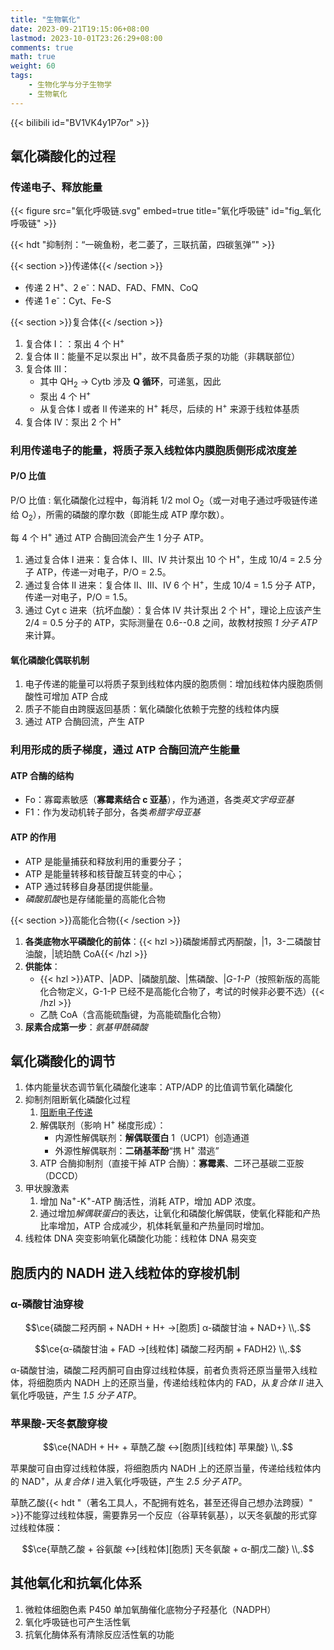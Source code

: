 ```yaml
---
title: "生物氧化"
date: 2023-09-21T19:15:06+08:00
lastmod: 2023-10-01T23:26:29+08:00
comments: true
math: true
weight: 60
tags:
    - 生物化学与分子生物学
    - 生物氧化
---
```


{{< bilibili id="BV1VK4y1P7or" >}}

## 氧化磷酸化的过程

### 传递电子、释放能量

{{< figure src="氧化呼吸链.svg" embed=true title="氧化呼吸链" id="fig_氧化呼吸链" >}}

{{< hdt "抑制剂：“一碗鱼粉，老二萎了，三联抗菌，四碳氢弹”" >}}

{{< section >}}传递体{{< /section >}}

- 传递 2 H<sup>+</sup>、2 e<sup>-</sup>：NAD、FAD、FMN、CoQ
- 传递 1 e<sup>-</sup>：Cyt、Fe-S

{{< section >}}复合体{{< /section >}}

1. 复合体 Ⅰ：：泵出 4 个 H<sup>+</sup>
2. 复合体 Ⅱ：能量不足以泵出 H<sup>+</sup>，故不具备质子泵的功能（非耦联部位）
3. 复合体 Ⅲ：
    - 其中 QH<sub>2</sub> → Cytb 涉及 **Q 循环**，可递氢，因此
    - 泵出 4 个 H<sup>+</sup>
    - 从复合体 Ⅰ 或者 Ⅱ 传递来的 H<sup>+</sup> 耗尽，后续的 H<sup>+</sup> 来源于线粒体基质
4. 复合体 Ⅳ：泵出 2 个 H<sup>+</sup>

### 利用传递电子的能量，将质子泵入线粒体内膜胞质侧形成浓度差

#### P/O 比值

P/O 比值
: 氧化磷酸化过程中，每消耗 1/2 mol O<sub>2</sub>（或一对电子通过呼吸链传递给 O<sub>2</sub>），所需的磷酸的摩尔数（即能生成 ATP 摩尔数）。

每 4 个 H<sup>+</sup> 通过 ATP 合酶回流会产生 1 分子 ATP。

1. 通过复合体 Ⅰ 进来：复合体 Ⅰ、Ⅲ、Ⅳ 共计泵出 10 个 H<sup>+</sup>，生成 10/4 = 2.5 分子 ATP，传递一对电子，P/O = 2.5。
2. 通过复合体 Ⅱ 进来：复合体 Ⅱ、Ⅲ、Ⅳ 6 个 H<sup>+</sup>，生成 10/4 = 1.5 分子 ATP，传递一对电子，P/O = 1.5。
3. 通过 Cyt c 进来（抗坏血酸）：复合体 Ⅳ 共计泵出 2 个 H<sup>+</sup>，理论上应该产生 2/4 = 0.5 分子的 ATP，实际测量在 0.6--0.8 之间，故教材按照 *1 分子 ATP* 来计算。

#### 氧化磷酸化偶联机制

1. 电子传递的能量可以将质子泵到线粒体内膜的胞质侧：增加线粒体内膜胞质侧酸性可增加 ATP 合成
2. 质子不能自由跨膜返回基质：氧化磷酸化依赖于完整的线粒体内膜
3. 通过 ATP 合酶回流，产生 ATP

### 利用形成的质子梯度，通过 ATP 合酶回流产生能量

#### ATP 合酶的结构

- Fo：寡霉素敏感（**寡霉素结合 c 亚基**），作为通道，各类*英文字母亚基*
- F1：作为发动机转子部分，各类*希腊字母亚基*

#### ATP 的作用

- ATP 是能量捕获和释放利用的重要分子；
- ATP 是能量转移和核苷酸互转变的中心；
- ATP 通过转移自身基团提供能量。
- *磷酸肌酸*也是存储能量的高能化合物

{{< section >}}高能化合物{{< /section >}}

1. **各类底物水平磷酸化的前体**：{{< hzl >}}磷酸烯醇式丙酮酸，|1，3-二磷酸甘油酸，|琥珀酰 CoA{{< /hzl >}}
2. **供能体**：
    - {{< hzl >}}ATP、|ADP、|磷酸肌酸、|焦磷酸、|*G-1-P*（按照新版的高能化合物定义，G-1-P 已经不是高能化合物了，考试的时候非必要不选）{{< /hzl >}}
    - 乙酰 CoA（含高能硫酯键，为高能硫酯化合物）
3. **尿素合成第一步**：*氨基甲酰磷酸*

## 氧化磷酸化的调节

1. 体内能量状态调节氧化磷酸化速率：ATP/ADP 的比值调节氧化磷酸化
2. 抑制剂阻断氧化磷酸化过程
    1. [阻断电子传递](#fig_氧化呼吸链)
    2. 解偶联剂（影响 H<sup>+</sup> 梯度形成）：
        - 内源性解偶联剂：**解偶联蛋白** 1（UCP1）创造通道
        - 外源性解偶联剂：**二硝基苯酚**“携 H<sup>+</sup> 潜逃”
    3. ATP 合酶抑制剂（直接干掉 ATP 合酶）：**寡霉素**、二环己基碳二亚胺（DCCD）
3. 甲状腺激素
    1. 增加 Na<sup>+</sup>-K<sup>+</sup>-ATP 酶活性，消耗 ATP，增加 ADP 浓度。
    3. 通过增加*解偶联蛋白*的表达，让氧化和磷酸化解偶联，使氧化释能和产热比率增加，ATP 合成减少，机体耗氧量和产热量同时增加。
4. 线粒体 DNA 突变影响氧化磷酸化功能：线粒体 DNA 易突变

## 胞质内的 NADH 进入线粒体的穿梭机制

### α-磷酸甘油穿梭

$$\ce{磷酸二羟丙酮 + NADH + H+ ->[胞质] α-磷酸甘油 + NAD+}
\\,.$$

$$\ce{α-磷酸甘油 + FAD ->[线粒体] 磷酸二羟丙酮 + FADH2}
\\,.$$

α-磷酸甘油，磷酸二羟丙酮可自由穿过线粒体膜，前者负责将还原当量带入线粒体，将细胞质内 NADH 上的还原当量，传递给线粒体内的 FAD，从*复合体 Ⅱ* 进入氧化呼吸链，产生 *1.5 分子 ATP*。

### 苹果酸-天冬氨酸穿梭

$$\ce{NADH + H+ + 草酰乙酸 <->[胞质][线粒体] 苹果酸}
\\,.$$

苹果酸可自由穿过线粒体膜，将细胞质内 NADH 上的还原当量，传递给线粒体内的 NAD<sup>+</sup>，从*复合体 Ⅰ* 进入氧化呼吸链，产生 *2.5 分子 ATP*。

草酰乙酸{{< hdt "（著名工具人，不配拥有姓名，甚至还得自己想办法跨膜）" >}}不能穿过线粒体膜，需要靠另一个反应（谷草转氨基），以天冬氨酸的形式穿过线粒体膜：

$$\ce{草酰乙酸 + 谷氨酸 <->[线粒体][胞质] 天冬氨酸 + α-酮戊二酸}
\\,.$$

## 其他氧化和抗氧化体系

1. 微粒体细胞色素 P450 单加氧酶催化底物分子羟基化（NADPH）
2. 氧化呼吸链也可产生活性氧
3. 抗氧化酶体系有清除反应活性氧的功能
